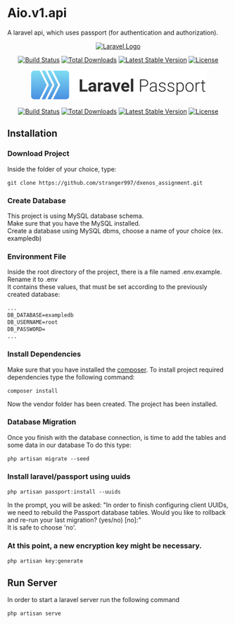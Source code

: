 # Aio.v1.api

A laravel api, which uses passport (for authentication and authorization).

<p align="center"><a href="https://laravel.com" target="_blank"><img src="https://raw.githubusercontent.com/laravel/art/master/logo-lockup/5%20SVG/2%20CMYK/1%20Full%20Color/laravel-logolockup-cmyk-red.svg" width="400" alt="Laravel Logo"></a></p>

<p align="center">
<a href="https://travis-ci.org/laravel/framework"><img src="https://travis-ci.org/laravel/framework.svg" alt="Build Status"></a>
<a href="https://packagist.org/packages/laravel/framework"><img src="https://img.shields.io/packagist/dt/laravel/framework" alt="Total Downloads"></a>
<a href="https://packagist.org/packages/laravel/framework"><img src="https://img.shields.io/packagist/v/laravel/framework" alt="Latest Stable Version"></a>
<a href="https://packagist.org/packages/laravel/framework"><img src="https://img.shields.io/packagist/l/laravel/framework" alt="License"></a>
</p>

<p align="center" dir="auto"><a href="https://github.com/laravel/passport" target="_blank"><img src="https://raw.githubusercontent.com/laravel/passport/10.x/art/logo.svg" width="400" alt="Laravel Passport Logo"></a></p>

<p align="center" dir="auto">
<a href="https://github.com/laravel/passport/actions"><img src="https://github.com/laravel/passport/workflows/tests/badge.svg" alt="Build Status" style="max-width: 100%;"></a>
<a href="https://packagist.org/packages/laravel/passport" rel="nofollow"><img src="https://camo.githubusercontent.com/811b5d95b9d74c37f103c1c888bfac306af970274b0d4db300e4a04d05fc5725/68747470733a2f2f696d672e736869656c64732e696f2f7061636b61676973742f64742f6c61726176656c2f70617373706f7274" alt="Total Downloads" data-canonical-src="https://img.shields.io/packagist/dt/laravel/passport" style="max-width: 100%;"></a>
<a href="https://packagist.org/packages/laravel/passport" rel="nofollow"><img src="https://camo.githubusercontent.com/945e0ba687acfe07359a8eb64083d6a0505b2b0f91c4c1daeca4a8340dbdeb0f/68747470733a2f2f696d672e736869656c64732e696f2f7061636b61676973742f762f6c61726176656c2f70617373706f7274" alt="Latest Stable Version" data-canonical-src="https://img.shields.io/packagist/v/laravel/passport" style="max-width: 100%;"></a>
<a href="https://packagist.org/packages/laravel/passport" rel="nofollow"><img src="https://camo.githubusercontent.com/49fe5035c7c2a8342d6c2532d546b85a468f2f28f74a907453f1fcdfa5858696/68747470733a2f2f696d672e736869656c64732e696f2f7061636b61676973742f6c2f6c61726176656c2f70617373706f7274" alt="License" data-canonical-src="https://img.shields.io/packagist/l/laravel/passport" style="max-width: 100%;"></a>
</p>

## Installation
### Download Project
Inside the folder of your choice, type:
```
git clone https://github.com/stranger997/dxenos_assignment.git
```
### Create Database
This project is using MySQL database schema. <br>
Make sure that you have the MySQL installed. <br>
Create a database using MySQL dbms, choose a name of your choice (ex. exampledb)
### Environment File
Inside the root directory of the project, there is a file named .env.example. <br>
Rename it to .env <br>
It contains these values, that must be set according to the previously created database:<br>
```
...
DB_DATABASE=exampledb
DB_USERNAME=root
DB_PASSWORD=
...
```
### Install Dependencies
Make sure that you have installed the [composer](https://getcomposer.org/).
To install project required dependencies type the following command:
```
composer install
```
Now the vendor folder has been created.
The project has been installed.
### Database Migration
Once you finish with the database connection, is time to add the tables and some data in our database
To do this type:
```
php artisan migrate --seed
```
### Install laravel/passport using uuids
```
php artisan passport:install --uuids
```
In the prompt, you will be asked:
"In order to finish configuring client UUIDs, we need to rebuild the Passport database tables. Would you like to rollback and re-run your last migration? (yes/no) [no]:"
<br>It is safe to choose 'no'.
### At this point, a new encryption key might be necessary.
```
php artisan key:generate
```
## Run Server
In order to start a laravel server run the following command
```
php artisan serve
```
